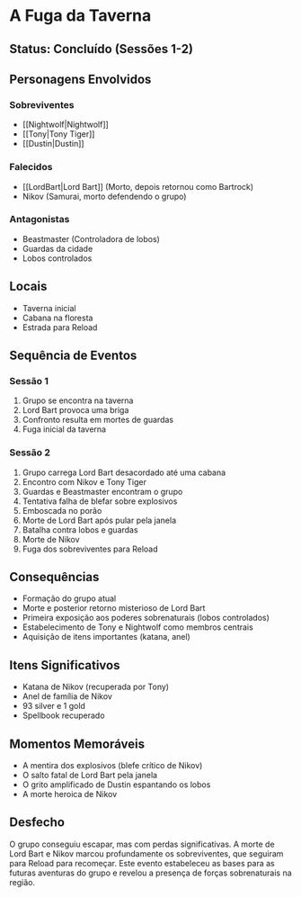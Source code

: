 # A Fuga da Taverna

## Status: Concluído (Sessões 1-2)

## Personagens Envolvidos
### Sobreviventes
- [[Nightwolf|Nightwolf]]
- [[Tony|Tony Tiger]]
- [[Dustin|Dustin]]

### Falecidos
- [[LordBart|Lord Bart]] (Morto, depois retornou como Bartrock)
- Nikov (Samurai, morto defendendo o grupo)

### Antagonistas
- Beastmaster (Controladora de lobos)
- Guardas da cidade
- Lobos controlados

## Locais
- Taverna inicial
- Cabana na floresta
- Estrada para Reload

## Sequência de Eventos

### Sessão 1
1. Grupo se encontra na taverna
2. Lord Bart provoca uma briga
3. Confronto resulta em mortes de guardas
4. Fuga inicial da taverna

### Sessão 2
1. Grupo carrega Lord Bart desacordado até uma cabana
2. Encontro com Nikov e Tony Tiger
3. Guardas e Beastmaster encontram o grupo
4. Tentativa falha de blefar sobre explosivos
5. Emboscada no porão
6. Morte de Lord Bart após pular pela janela
7. Batalha contra lobos e guardas
8. Morte de Nikov
9. Fuga dos sobreviventes para Reload

## Consequências
- Formação do grupo atual
- Morte e posterior retorno misterioso de Lord Bart
- Primeira exposição aos poderes sobrenaturais (lobos controlados)
- Estabelecimento de Tony e Nightwolf como membros centrais
- Aquisição de itens importantes (katana, anel)

## Itens Significativos
- Katana de Nikov (recuperada por Tony)
- Anel de família de Nikov
- 93 silver e 1 gold
- Spellbook recuperado

## Momentos Memoráveis
- A mentira dos explosivos (blefe crítico de Nikov)
- O salto fatal de Lord Bart pela janela
- O grito amplificado de Dustin espantando os lobos
- A morte heroica de Nikov

## Desfecho
O grupo conseguiu escapar, mas com perdas significativas. A morte de Lord Bart e Nikov marcou profundamente os sobreviventes, que seguiram para Reload para recomeçar. Este evento estabeleceu as bases para as futuras aventuras do grupo e revelou a presença de forças sobrenaturais na região. 
